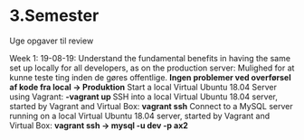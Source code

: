 # 3.Semester
Uge opgaver til review

Week 1: 
      19-08-19: Understand the fundamental benefits in having the same set up locally for all developers, as on the production server:                     Mulighed for at kunne teste ting inden de gøres offentlige. <b>Ingen problemer ved overførsel af kode fra local -> 											Produktion</b>
                Start a local Virtual Ubuntu 18.04 Server using Vagrant: <b>-vagrant up </b>
                SSH into a local Virtual Ubuntu 18.04 server, started by Vagrant and Virtual Box: <b>vagrant ssh</b>
                Connect to a MySQL server running on a local Virtual Ubuntu 18.04 server, started by Vagrant and Virtual Box: <b> vagrant 								ssh -> mysql -u dev -p ax2</b>
      
   
